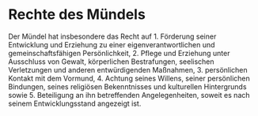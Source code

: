 # Rechte des Mündels

Der Mündel hat insbesondere das Recht auf  1.
 Förderung seiner Entwicklung und Erziehung zu einer eigenverantwortlichen und gemeinschaftsfähigen Persönlichkeit,
 2.
 Pflege und Erziehung unter Ausschluss von Gewalt, körperlichen Bestrafungen, seelischen Verletzungen und anderen entwürdigenden Maßnahmen,
 3.
 persönlichen Kontakt mit dem Vormund,
 4.
 Achtung seines Willens, seiner persönlichen Bindungen, seines religiösen Bekenntnisses und kulturellen Hintergrunds sowie
 5.
 Beteiligung an ihn betreffenden Angelegenheiten, soweit es nach seinem Entwicklungsstand angezeigt ist.
 

